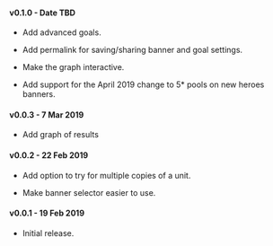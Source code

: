 #### v0.1.0 - Date TBD

* Add advanced goals.

* Add permalink for saving/sharing banner and goal settings.

* Make the graph interactive.

* Add support for the April 2019 change to 5\* pools on new heroes banners.

#### v0.0.3 - 7 Mar 2019

* Add graph of results

#### v0.0.2 - 22 Feb 2019

* Add option to try for multiple copies of a unit.

* Make banner selector easier to use.

#### v0.0.1 - 19 Feb 2019

* Initial release.
